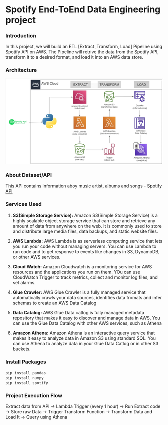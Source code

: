 # Spotify End-ToEnd Data Engineering project

### Introduction 
In this project, we will build an ETL [Extract ,Transform, Load] Pipeline using Spotify API on AWS. The Pipeline will retrive the data from the Spotify API, transform it to a desired format, and load it into an AWS data store.

### Architecture
![Architecture Diagram](https://github.com/DineshchandraRS/python-for-dataenginnering/blob/main/End-To-End%20Data%20Pipeline%20Project/Screenshot%202024-10-29%20120725.png)

### About Dataset/API
This API contains information aboy music artist, albums and songs - [Spotify API](https://developer.spotify.com/documentation/)

### Services Used
1. **S3(Simple Storage Service):** Amazon S3(Simple Storage Service) is a highly scalable object storage service that can store and retrieve any amount of data from anywhere on the web. It is commonly used to store and distribute large media files, data backups, and static website files.

2. **AWS Lambda:** AWS Lambda is as serverless computing service that lets you run your code without managing servers. You can use Lambda to run code and to get response to events like changes in S3, DynamoDB, or other AWS services.

3. **Cloud Watch:** Amazon Cloudwatch is a monitoring service for AWS resources and the applications you run on them. YOu can use CloudWatch Trigger to track metrics,  collect and monitor log files, and set alarms.

4. **Glue Crawler:** AWS Glue Crawler is a fully managed service that automatically  crawls your data sources, identifies data fromats and infer schemas to create an AWS Data Catalog

5. **Data Catalog:** AWS Glue Data catlog is fully managed metadata repository that makes it easy to discover and manage data in AWS, You can use the Glue Data Catalog with other AWS services, such as Athena

6. **Amazon Athena:** Amazon Athena is an interactive query service that makes it easy to analyze data in Amazon S3 using standard SQL. You can use Athena to analyze data in your Glue Data Catlog or in other S3 buckets.

### Install Packages
```
pip install pandas
pip install numpy
pip install spotify
```

### Project Execution Flow
Extract data from API -> Lambda Trigger (every 1 hour) -> Run Extract code -> Store raw Data -> Trigger Transform Function -> Transform Data and Load It -> Query using Athena

